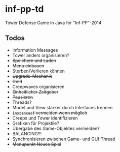 inf-pp-td
=========

Tower Defense Game in Java for "Inf-PP"-2014

## Todos

- Information Messages
- Tower anders organisieren?
- ~~Speichern und Laden~~
- ~~Menu einbauen~~
- Sterben/Verlieren können
- ~~Upgrade-Mechanik~~
- ~~Gold~~
- Creepwaves organisieren
- ~~Einheitlicher Zeitgeber~~
- ~~Pausieren~~
- Threads?
- Model und View stärker durch Interfaces trennen
- ~~``instanceof`` vermeiden wenn möglich~~
- Creeps und Tower identifizieren
- Grafiken für Projektile?
- Übergabe des Game-Objektes vermeiden?
- BALANCING!!!
- Synchronisieren zwischen Game- und GUI-Thread
- ~~Menupunkt Neues Spiel~~
